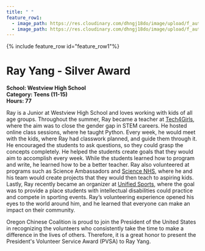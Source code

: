 ```yaml
---
title: " "
feature_row1:
  - image_path: https://res.cloudinary.com/dhngj18do/image/upload/f_auto,q_auto/v1/images/pvsa/2022_Ray_Yang
  - image_path: https://res.cloudinary.com/dhngj18do/image/upload/f_auto,q_auto/v1/images/activities/year_2022
---
```


{% include feature_row id="feature_row1"%}

# Ray Yang - Silver Award

**School: Westview High School**  
**Category: Teens (11-15)**  
**Hours: 77**  

Ray is a Junior at Westview High School and loves working with kids of all age groups. Throughout the summer, Ray became a teacher at [Tech4Girls](https://www.tech4kidsclub.org/tech-for-girls), where the aim was to close the gender gap in STEM careers. He hosted online class sessions, where he taught Python. Every week, he would meet with the kids, where Ray had classwork planned, and guide them through it. He encouraged the students to ask questions, so they could grasp the concepts completely. He helped the students create goals that they would aim to accomplish every week. While the students learned how to program and write, he learned how to be a better teacher. Ray also volunteered at programs such as Science Ambassadors and [Science NHS](https://sciencenhs.org/), where he and his team would create projects that they would then teach to aspiring kids. Lastly, Ray recently became an organizer at [Unified Sports](https://soor.org/unified-sports/#:~:text=Unified%20Sports%20is%20an%20inclusive,teammates%20for%20training%20and%20competition.), where the goal was to provide a place students with intellectual disabilities could practice and compete in sporting events. Ray’s volunteering experience opened his eyes to the world around him, and he learned that everyone can make an impact on their community.

Oregon Chinese Coalition is proud to join the President of the United States in recognizing the volunteers who consistently take the time to make a difference in the lives of others. Therefore, it is a great honor to present the President's Volunteer Service Award (PVSA) to Ray Yang.
